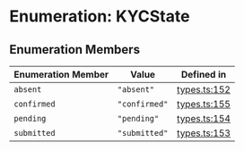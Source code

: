 # Enumeration: KYCState

## Enumeration Members

| Enumeration Member | Value | Defined in |
| ------ | ------ | ------ |
| `absent` | `"absent"` | [types.ts:152](https://github.com/monerium/js-monorepo/blob/main/packages/sdk/src/types.ts#L152) |
| `confirmed` | `"confirmed"` | [types.ts:155](https://github.com/monerium/js-monorepo/blob/main/packages/sdk/src/types.ts#L155) |
| `pending` | `"pending"` | [types.ts:154](https://github.com/monerium/js-monorepo/blob/main/packages/sdk/src/types.ts#L154) |
| `submitted` | `"submitted"` | [types.ts:153](https://github.com/monerium/js-monorepo/blob/main/packages/sdk/src/types.ts#L153) |
